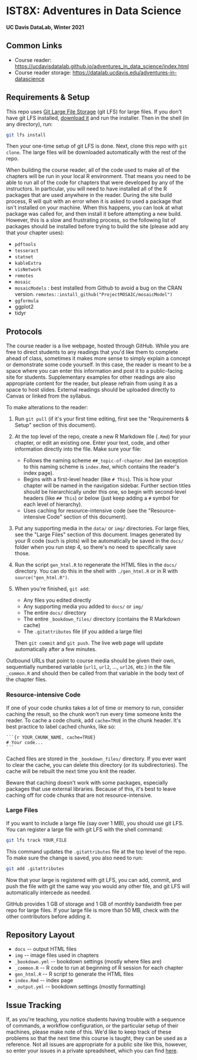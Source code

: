 # IST8X: Adventures in Data Science

**UC Davis DataLab, Winter 2021**

## Common Links

* Course reader: <https://ucdavisdatalab.github.io/adventures_in_data_science/index.html>
* Course reader storage: <https://datalab.ucdavis.edu/adventures-in-datascience>

## Requirements & Setup

This repo uses [Git Large File Storage][git-lfs] (git LFS) for large files. If
you don't have git LFS installed, [download it][git-lfs] and run the installer.
Then in the shell (in any directory), run:

```sh
git lfs install
```

Then your one-time setup of git LFS is done. Next, clone this repo with `git
clone`. The large files will be downloaded automatically with the rest of the
repo.

[git-lfs]: https://git-lfs.github.com/

When building the course reader, all of the code used to make all of the chapters will be run in your local R environment. That means you need to be able to run all of the code for chapters that were developed by any of the instructors. In particular, you will need to have installed all of the R packages that are used anywhere in the reader. During the site build process, R will quit with an error when it is asked to used a package that isn't installed on your machine. When this happens, you can look at what package was called for, and then install it before attempting a new build. However, this is a slow and frustrating process, so the following list of packages should be installed before trying to build the site (please add any that your chapter uses):

- `pdftools`
- `tesseract`
- `statnet`
- `kableExtra`
- `visNetwork`
- `remotes`
- `mosaic`
- `mosaicModels` : best installed from Github to avoid a bug on the CRAN
  version. `remotes::install_github("ProjectMOSAIC/mosaicModel")`
- `ggformula`
- ggplot2
- tidyr


## Protocols

The course reader is a live webpage, hosted through GitHub. While you are free
to direct students to any readings that you'd like them to complete ahead of
class, sometimes it makes more sense to simply explain a concept or demonstrate
some code yourself. In this case, the reader is meant to be a space where you
can enter this information and post it to a public-facing site for students.
Supplementary examples for other readings are also appropriate content for the
reader, but please refrain from using it as a space to host slides. External
readings should be uploaded directly to Canvas or linked from the syllabus.

To make alterations to the reader:

1.  Run `git pull` (if it's your first time editing, first see the
    "Requirements & Setup" section of this document).

2.  At the top level of the repo, create a new R Markdown file (`.Rmd`) for
    your chapter, or edit an existing one. Enter your text, code, and other
    information directly into the file. Make sure your file:

    - Follows the naming scheme `##_topic-of-chapter.Rmd` (an exception to this
      naming scheme is `index.Rmd`, which contains the reader's index page).
    - Begins with a first-level header (like `# This`). This is how your
      chapter will be named in the navigation sidebar. Further section titles
      should be hierarchically under this one, so begin with second-level
      headers (like `## This`) or below (just keep adding a `#` symbol for each
      level of hierarchy).
    - Uses caching for resource-intensive code (see the "Resource-intensive
      Code" section of this document).

3.  Put any supporting media in the `data/` or `img/` directories. For large
    files, see the "Large Files" section of this document. Images generated by
    your R code (such is plots) will be automatically be saved in the `docs/`
    folder when you run step 4, so there's no need to specifically save those.

3.  Run the script `gen_html.R` to regenerate the HTML files in the `docs/`
    directory. You can do this in the shell with `./gen_html.R` or in R with
    `source("gen_html.R")`.

4.  When you're finished, `git add`:
    - Any files you edited directly
    - Any supporting media you added to `docs/` or `img/`
    - The entire `docs/` directory
    - The entire `_bookdown_files/` directory (contains the R Markdown cache)
    - The `.gitattributes` file (if you added a large file)

    Then `git commit` and `git push`. The live web page will update
    automatically after a few minutes.



Outbound URLs that point to course media should be given their own,
sequentially numbered variable (`url1`, `url2`, ..., `url26`, etc.) in the file
`_common.R` and should then be called from that variable in the body text of
the chapter files.


### Resource-intensive Code

If one of your code chunks takes a lot of time or memory to run, consider
caching the result, so the chunk won't run every time someone knits the
reader. To cache a code chunk, add `cache=TRUE` in the chunk header. It's
best practice to label cached chunks, like so:

````
```{r YOUR_CHUNK_NAME, cache=TRUE}
# Your code...
```
````

Cached files are stored in the `_bookdown_files/` directory. If you ever want
to clear the cache, you can delete this directory (or its subdirectories).
The cache will be rebuilt the next time you knit the reader.

Beware that caching doesn't work with some packages, especially packages that
use external libraries. Because of this, it's best to leave caching off for
code chunks that are not resource-intensive.


### Large Files

If you want to include a large file (say over 1 MB), you should use git LFS.
You can register a large file with git LFS with the shell command:

```sh
git lfs track YOUR_FILE
```

This command updates the `.gitattributes` file at the top level of the repo. To
make sure the change is saved, you also need to run:

```sh
git add .gitattributes
```

Now that your large is registered with git LFS, you can add, commit, and push
the file with git the same way you would any other file, and git LFS will
automatically intercede as needed.

GitHub provides 1 GB of storage and 1 GB of monthly bandwidth free per repo for
large files. If your large file is more than 50 MB, check with the other
contributors before adding it.

## Repository Layout

* `docs` -- output HTML files
* `img` -- image files used in chapters
* `_bookdown.yml` -- bookdown settings (mostly where files are)
* `_common.R` -- R code to run at beginning of R session for each chapter
* `gen_html.R` -- R script to generate the HTML files
* `index.Rmd` -- index page
* `_output.yml` -- bookdown settings (mostly formatting)

## Issue Tracking

If, as you're teaching, you notice students having trouble with a sequence of
commands, a workflow configuration, or the particular setup of their machines,
please make note of this. We'd like to keep track of these problems so that the
next time this course is taught, they can be used as a reference. Not all
issues are appropriate for a public site like this, however, so enter your
issues in a private spreadsheet, which you can find
[here](https://docs.google.com/spreadsheets/d/1i_mA1uDSkUl4AkGgIOXD1WyoYoscXHxmFN629NytJTU/edit?usp=sharing).
